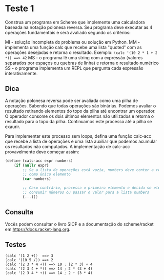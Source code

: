 # Teste 1

Construa um programa em Scheme que implemente uma calculadora baseada na notação
polonesa reversa. Seu programa deve executar as 4 operações fundamentais e será
avaliado segundo os critérios:

MI - solução incompleta do problema ou solução em Python.
MM - implementa uma função calc que recebe uma lista "quoted" com as operações
desejadas e retorna o resultado. Exemplo: `(calc '(10 2 * 1 + 2 *)) ==> 42`
MS - o programa lê uma string com a expressão (valores separados por espaços ou 
quebras de linha) e retorna o resultado numérico
SS - o programa implementa um REPL que pergunta cada expressão interativamente.

## Dica

A notação polonesa reversa pode ser avaliada como uma pilha de operações.
Sabendo que todas operações são binárias. Podemos avaliar o resultado retirando
elementos do topo da pilha até encontrar um operador. O operador consome os
dois últimos elementos não utilizados e retorna o resultado para o topo da 
pilha. Continuamos este processo até a pilha se exaurir.

Para implementar este processo sem loops, defina uma função calc-acc que recebe
a lista de operações e uma lista auxiliar que podemos acumular os resultados não
computados. A implementação de calc-acc provavelmente deve começar assim:

```scheme
(define (calc-acc expr numbers)
    (if (null? expr)
        ;; Se a lista de operações está vazia, numbers deve conter a resposta
        ;; como único elemento
        (car numbers)

        ;; Caso contrário, processa o primeiro elemento e decida se ele deve
        ;; consumir números ou passar o valor para a lista numbers
        (...)))
```

## Consulta

Vocês podem consultar o livro SICP e a documentação do scheme/racket em
https://docs.racket-lang.org.

## Testes

```
(calc '(1 2 +))  ==> 3
(calc '(10 5 /)) ==> 2
(calc '(2 3 * 4 +)) ==> 10 ; (2 * 3) + 4 
(calc '(2 3 4 + *)) ==> 14 ; 2 * (3 + 4)
(calc '(2 3 4 * +)) ==> 14 ; 2 + (3 * 4)
```

